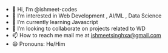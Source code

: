 - 👋 Hi, I’m @ishmeet-codes
- 👀 I’m interested in Web Development , AI/ML , Data Science
- 🌱 I’m currently learning Javascript
- 💞️ I’m looking to collaborate on projects related to WD
- 📫 How to reach me mail me at ishmeetsinghxa@gmail.com
- 😄 Pronouns: He/Him


<!---
ishmeet-codes/ishmeet-codes is a ✨ special ✨ repository because its `README.md` (this file) appears on your GitHub profile.
You can click the Preview link to take a look at your changes.
--->
